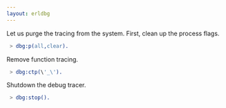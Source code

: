 ```yaml
---
layout: erldbg
---
```

Let us purge the tracing from the system.
First, clean up the process flags.
```erlang
 > dbg:p(all,clear).
```
Remove function tracing.
```erlang
 > dbg:ctp(\'_\').
```
Shutdown the debug tracer.
```erlang
 > dbg:stop().
```

